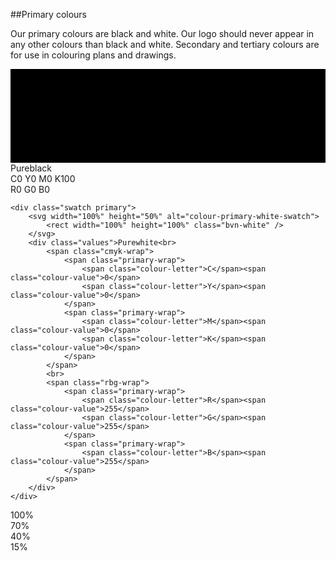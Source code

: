 <section id="colours-page-primary-colours">
</section>

##Primary colours

Our primary colours are black and white. Our logo should never appear in any other colours than black and white. Secondary and tertiary colours are for use in colouring plans and drawings.

<div class="primary-container">
	<div class="swatch primary">
		<svg width="100%" height="50%" alt="colour-primary-black-swatch">
			<rect width="100%" height="100%" class="bvn-black" />
		</svg>
		<div class="values">Pureblack<br>
			<span class="cmyk-wrap">
				<span class="primary-wrap">
					<span class="colour-letter">C</span><span class="colour-value">0</span>
					<span class="colour-letter">Y</span><span class="colour-value">0</span>
				</span>
				<span class="primary-wrap">
					<span class="colour-letter">M</span><span class="colour-value">0</span>
					<span class="colour-letter">K</span><span class="colour-value">100</span>
				</span>
			</span>
			<br>
			<span class="rbg-wrap">
				<span>
					<span class="colour-letter">R</span><span class="colour-value">0</span>
					<span class="colour-letter">G</span><span class="colour-value">0</span>
				</span>
				<span class="primary-wrap">
					<span class="colour-letter">B</span><span class="colour-value">0</span>
				</span>
			</span>
		</div>
	</div>

	<div class="swatch primary">
		<svg width="100%" height="50%" alt="colour-primary-white-swatch">
			<rect width="100%" height="100%" class="bvn-white" />
		</svg>
		<div class="values">Purewhite<br>
			<span class="cmyk-wrap"> 
				<span class="primary-wrap">
					<span class="colour-letter">C</span><span class="colour-value">0</span>
					<span class="colour-letter">Y</span><span class="colour-value">0</span>
				</span>
				<span class="primary-wrap">
					<span class="colour-letter">M</span><span class="colour-value">0</span>
					<span class="colour-letter">K</span><span class="colour-value">0</span>
				</span>
			</span>
			<br>
			<span class="rbg-wrap">
				<span class="primary-wrap">
					<span class="colour-letter">R</span><span class="colour-value">255</span>
					<span class="colour-letter">G</span><span class="colour-value">255</span>
				</span>
				<span class="primary-wrap">
					<span class="colour-letter">B</span><span class="colour-value">255</span>
				</span>
			</span>
		</div>
	</div>
</div>


<div class="swatch tint">
	<div class="tint-wrapper"><div class="tint100"></div><div class="tint-value">100%</div></div>
	<div class="tint-wrapper"><div class="tint070"></div><div class="tint-value">70%</div></div>
	<div class="tint-wrapper"><div class="tint040"></div><div class="tint-value">40%</div></div>
	<div class="tint-wrapper"><div class="tint015"></div><div class="tint-value">15%</div></div>
</div>
